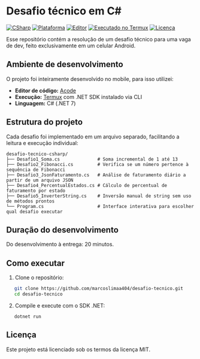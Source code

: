 # Desafio técnico em C#

[![CSharp](https://img.shields.io/badge/C%23-.NET%207-blue?logo=c-sharp&logoColor=white)](https://learn.microsoft.com/pt-br/dotnet/)
[![Plataforma](https://img.shields.io/badge/Plataforma-Android%20Mobile-orange?logo=android)]()
[![Editor](https://img.shields.io/badge/Editor-Acode-informational?logo=visualstudiocode)]()
[![Executado no Termux](https://img.shields.io/badge/Execucao-Termux-000000?logo=linux)]()
[![Licença](https://img.shields.io/badge/Licença-MIT-green)](LICENSE)

Esse repositório contém a resolução de um desafio técnico para uma vaga de dev, feito exclusivamente em um celular Android.

## Ambiente de desenvolvimento

O projeto foi inteiramente desenvolvido no mobile, para isso utilizei:

- **Editor de código:** [Acode](https://play.google.com/store/apps/details?id=com.foxdebug.acode)
- **Execução:** [Termux](https://f-droid.org/en/packages/com.termux/) com .NET SDK instalado via CLI  
- **Linguagem:** C# (.NET 7)

## Estrutura do projeto

Cada desafio foi implementado em um arquivo separado, facilitando a leitura e execução individual:

```
desafio-tecnico-csharp/
├── Desafio1_Soma.cs              # Soma incremental de 1 até 13
├── Desafio2_Fibonacci.cs         # Verifica se um número pertence à sequência de Fibonacci
├── Desafio3_JsonFaturamento.cs   # Análise de faturamento diário a partir de um arquivo JSON
├── Desafio4_PercentualEstados.cs # Cálculo de percentual de faturamento por estado
├── Desafio5_InverterString.cs    # Inversão manual de string sem uso de métodos prontos
└── Program.cs                    # Interface interativa para escolher qual desafio executar
```

## Duração do desenvolvimento

Do desenvolvimento à entrega: 20 minutos.

## Como executar

1. Clone o repositório:
```bash
   git clone https://github.com/marcoslimaa404/desafio-tecnico.git
   cd desafio-tecnico
```

2. Compile e execute com o SDK .NET:
```
   dotnet run
```

## Licença

Este projeto está licenciado sob os termos da licença MIT.
